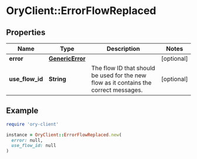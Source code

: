 # OryClient::ErrorFlowReplaced

## Properties

| Name | Type | Description | Notes |
| ---- | ---- | ----------- | ----- |
| **error** | [**GenericError**](GenericError.md) |  | [optional] |
| **use_flow_id** | **String** | The flow ID that should be used for the new flow as it contains the correct messages. | [optional] |

## Example

```ruby
require 'ory-client'

instance = OryClient::ErrorFlowReplaced.new(
  error: null,
  use_flow_id: null
)
```

